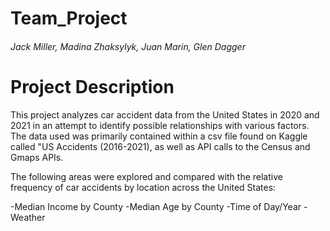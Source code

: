 # Team_Project

###### Jack Miller, Madina Zhaksylyk, Juan Marin, Glen Dagger

# Project Description

This project analyzes car accident data from the United States in 2020 and 2021 in an attempt to identify possible relationships with various factors. The data used was primarily contained within a csv file found on Kaggle called "US Accidents (2016-2021), as well as API calls to the Census and Gmaps APIs.

The following areas were explored and compared with the relative frequency of car accidents by location across the United States:

-Median Income by County
-Median Age by County
-Time of Day/Year
-Weather

